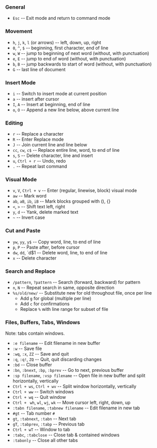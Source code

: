 ### General ###

* `Esc` -- Exit mode and return to command mode

### Movement ###

* `h`, `j`, `k`, `l` (or arrows) -- left, down, up, right
* `0`, `^`, `$` -- beginning, first character, end of line
* `w`, `W` -- jump to beginning of next word (without, with punctuation)
* `e`, `E` -- jump to end of word (without, with punctuation)
* `b`, `B` -- jump backwards to start of word (without, with punctuation)
* `G` -- last line of document

### Insert Mode ###

* `i` -- Switch to insert mode at current position
* `a` -- insert after cursor
* `I`, `A` -- Insert at beginning, end of line
* `o`, `O` -- Append a new line below, above current line

### Editing ###

* `r` -- Replace a character
* `R` -- Enter Replace mode
* `J` -- Join current line and line below
* `cc`, `cw`, `c$` -- Replace entire line, word, to end of line
* `s`, `S` -- Delete character, line and insert
* `u`, `Ctrl + r` -- Undo, redo
* `.` -- Repeat last command

### Visual Mode ###

* `v`, `V`, `Ctrl + v` -- Enter (regular, linewise, block) visual mode
* `aw` -- Mark word
* `ab`, `aB`, `ib`, `iB` -- Mark blocks grouped with (), {}
* `<`, `>` -- Shift text left, right
* `y`, `d` -- Yank, delete marked text
* `~` -- Invert case

### Cut and Paste ###

* `yw`, `yy`, `y$` -- Copy word, line, to end of line
* `p`, `P` -- Paste after, before cursor
* `dw`, `dd`, `d$1 -- Delete word, line, to end of line
* `x` -- Delete character

### Search and Replace ###

* `/pattern`, `?pattern` -- Search (forward, backward) for pattern
* `n`, `N` -- Repeat search in same, opposite direction
* `%s/old/new/` -- Substitute new for old throughout file, once per line
    * Add `g` for global (multiple per line)
    * Add `c` for confirmations
    * Replace `%` with line range for subset of file

### Files, Buffers, Tabs, Windows ###

Note: tabs contain windows.

* `:e filename` -- Edit filename in new buffer
* `:w` -- Save file
* `:wq`, `:x`, `ZZ` -- Save and quit
* `:q`, `:q!`, `ZQ` -- Quit, quit discarding changes
* `:bd` -- Close buffer
* `:bn`, `:bnext`, `:bp`, `:bprev` -- Go to next, previous buffer
* `:sp filename`, `:vsp filename` -- Open file in new buffer and split horizontally, vertically
* `Ctrl + ws`, `Ctrl + wv` -- Split window horizontally, vertically
* `Ctrl + ww` -- Switch windows
* `Ctrl + wq` -- Quit window
* `Ctrl + ` `wh`, `wl`, `wj`, `wk` -- Move cursor left, right, down, up
* `:tabn filename`, `:tabnew filename` -- Edit filename in new tab
* `#gt` -- Tab number `#`
* `gt`, `:tabnext`, `:tabn` -- Next tab
* `gT`, `:tabprev`, `:tabp` -- Previous tab
* `Ctrl + wT` -- Window to tab
* `:tabc`, `:tabclose` -- Close tab & contained windows
* `:tabonly` -- Close all other tabs
